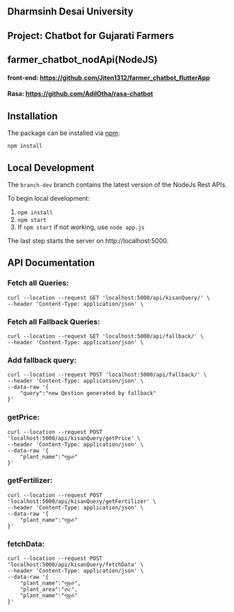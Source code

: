 ## Dharmsinh Desai University
## Project: Chatbot for Gujarati Farmers
## farmer_chatbot_nodApi(NodeJS)
#### front-end: https://github.com/Jiten1312/farmer_chatbot_flutterApp
#### Rasa: https://github.com/AdilOtha/rasa-chatbot

## Installation

The package can be installed via [npm](https://github.com/npm/cli):

```
npm install
```

## Local Development

The `branch-dev` branch contains the latest version of the NodeJs Rest APIs.

To begin local development:

1. `npm install`
2. `npm start`
3. If `npm start` if not working, use `node app.js` 

The last step starts the server on http://localhost:5000.

## API Documentation

### Fetch all Queries: 
```
curl --location --request GET 'localhost:5000/api/kisanQuery/' \
--header 'Content-Type: application/json' \
```

### Fetch all Fallback Queries:
```
curl --location --request GET 'localhost:5000/api/fallback/' \
--header 'Content-Type: application/json' \
```

### Add fallback query:
```
curl --location --request POST 'localhost:5000/api/fallback/' \
--header 'Content-Type: application/json' \
--data-raw '{
    "query":"new Qestion generated by fallback"
}'
```

### getPrice:
```
curl --location --request POST 'localhost:5000/api/kisanQuery/getPrice' \
--header 'Content-Type: application/json' \
--data-raw '{
	"plant_name":"જીરું"
}'
```

### getFertilizer:
```
curl --location --request POST 'localhost:5000/api/kisanQuery/getFertilizer' \
--header 'Content-Type: application/json' \
--data-raw '{
	"plant_name":"જીરું"
}'
```


### fetchData:
```
curl --location --request POST 'localhost:5000/api/kisanQuery/fetchData' \
--header 'Content-Type: application/json' \
--data-raw '{
	"plant_name":"જીરું",
	"plant_area":"રુટ",
	"plant_name":"જીરું"
}'
```
